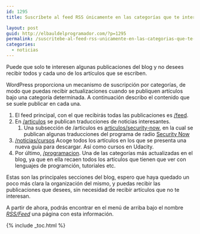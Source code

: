 ```yaml
---
id: 1295
title: Suscríbete al feed RSS únicamente en las categorías que te interesen

layout: post
guid: http://elbauldelprogramador.com/?p=1295
permalink: /suscritebe-al-feed-rss-unicamente-en-las-categorias-que-te-interesen/
categories:
  - noticias
---
```

Puede que solo te interesen algunas publicaciones del blog y no desees recibir todos y cada uno de los artículos que se escriben.

WordPress proporciona un mecanismo de suscripción por categorías, de modo que puedas recibir actualizaciones cuando se publiquen artículos bajo una categoría determinada. A continuación describo el contenido que se suele publicar en cada una.

  1. El feed principal, con el que recibirás todas las publicaciones es <a href="http://elbauldelprogramador.com/feed" target="_blank">/feed</a>.
  2. En <a href="/category/articulos/feed/" target="_blank">/articulos</a> se publican traducciones de noticias interesantes. 
      1. Una subsección de /articulos es <a href="/category/articulos/security-now-articulos/feed" target="_blank">articulos/security-now</a>, en la cual se publican algunas traducciones del programa de radio <a href="http://twit.tv/sn" target="_blank">Security Now</a>
  3. <a href="/category/cursos/feed" target="_blank">/noticias/cursos</a> Acoge todos los artículos en los que se presenta una nueva guía para descargar. Así como cursos en Udacity.
  4. Por último, <a href="/category/programacion/feed" target="_blank">/programacion</a>. Una de las categorías más actualizadas en el blog, ya que en ella recaen todos los artículos que tienen que ver con lenguajes de programción, tutoriales etc.

Estas son las principales secciones del blog, espero que haya quedado un poco más clara la organización del mismo, y puedas recibir las publicaciones que desees, sin necesidad de recibir artículos que no te interesan.

A partir de ahora, podrás encontrar en el menú de arriba bajo el nombre *[RSS/Feed][1]* una página con esta información.



 [1]: /rssfeed/

{% include _toc.html %}
